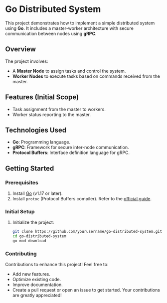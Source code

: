 # Go Distributed System

This project demonstrates how to implement a simple distributed system using **Go**. It includes a master-worker architecture with secure communication between nodes using **gRPC**.

## Overview

The project involves:
- A **Master Node** to assign tasks and control the system.
- **Worker Nodes** to execute tasks based on commands received from the master.

## Features (Initial Scope)
- Task assignment from the master to workers.
- Worker status reporting to the master.

## Technologies Used
- **Go**: Programming language.
- **gRPC**: Framework for secure inter-node communication.
- **Protocol Buffers**: Interface definition language for gRPC.

## Getting Started

### Prerequisites
1. Install [Go](https://go.dev/) (v1.17 or later).
2. Install `protoc` (Protocol Buffers compiler). Refer to the [official guide](https://grpc.io/docs/protoc-installation/).

### Initial Setup
1. Initialize the project:
   ```bash
   git clone https://github.com/yourusername/go-distributed-system.git
   cd go-distributed-system
   go mod download

### Contributing

Contributions to enhance this project! Feel free to:

- Add new features.
- Optimize existing code.
- Improve documentation.
- Create a pull request or open an issue to get started. Your contributions are greatly appreciated!